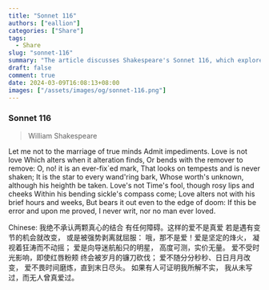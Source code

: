 ```yaml
---
title: "Sonnet 116"
authors: ["eallion"]
categories: ["Share"]
tags: 
  - Share
slug: "sonnet-116"
summary: "The article discusses Shakespeare's Sonnet 116, which explores the concept of true love. It emphasizes that love is unchanging and steadfast, unaffected by time or external circumstances. The sonnet argues that if anyone can prove this idea wrong, then Shakespeare never wrote and no one has ever truly loved."
draft: false
comment: true
date: 2024-03-09T16:08:13+08:00
images: ["/assets/images/og/sonnet-116.png"]
---
```


### Sonnet 116

> William Shakespeare

Let me not to the marriage of true minds
Admit impediments. Love is not love
Which alters when it alteration finds,
Or bends with the remover to remove:
O, no! it is an ever-fix`ed mark,
That looks on tempests and is never shaken;
It is the star to every wand'ring bark,
Whose worth's unknown, although his heighth be taken.
Love's not Time's fool, though rosy lips and cheeks
Within his bending sickle's compass come;
Love alters not with his brief hours and weeks,
But bears it out even to the edge of doom:
If this be error and upon me proved,
I never writ, nor no man ever loved.

Chinese:
我绝不承认两颗真心的结合
有任何障碍。这样的爱不是真爱
若是遇有变节的机会就改变，
或是被强势剥离就屈服：
哦，那不是爱！爱是坚定的烽火，
凝视着狂涛而不动摇；
爱是向导迷航船只的明星，
高度可测，实价无量。
爱不受时光影响，即使红唇粉颊
终会被岁月的镰刀砍伐；
爱不随分分秒秒、日日月月改变，
爱不畏时间磨炼，直到末日尽头。
如果有人可证明我所解不实，
我从未写过，而无人曾真爱过。
